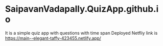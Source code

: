 # SaipavanVadapally.QuizApp.github.io
It is a simple quiz app with questions with time span
Deployed Netfliy link is 
https://main--elegant-taffy-423455.netlify.app/
